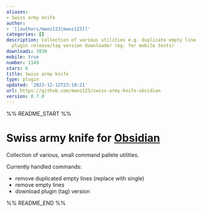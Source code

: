 ```yaml
---
aliases:
- Swiss army knife
author:
- '[[authors/mwoz123|mwoz123]]'
categories: []
description: Collection of various utilities e.g. duplicate empty line remover, Obsidian
  plugin release/tag version downloader (eg. for mobile tests)
downloads: 3830
mobile: true
number: 1149
stars: 6
title: Swiss army knife
type: plugin
updated: '2023-12-12T23:10:21'
url: https://github.com/mwoz123/swiss-army-knife-obsidian
version: 0.7.0
---
```


%% README_START %%

# Swiss army knife for [Obsidian](https://obsidian.md)

Collection of various, small command pallete utilities.

Currently handled commands:
- remove duplicated empty lines (replace with single)
- remove empty lines
- download plugin (tag) version



%% README_END %%